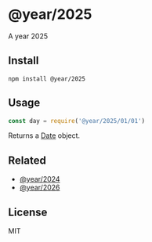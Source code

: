 # @year/2025

A year 2025

## Install

~~~
npm install @year/2025
~~~

## Usage

~~~js
const day = require('@year/2025/01/01')
~~~

Returns a [Date](https://developer.mozilla.org/en-US/docs/Web/JavaScript/Reference/Global_Objects/Date) object.

## Related

* [@year/2024](https://github.com/antonmedv/year/tree/master/packages/2024)
* [@year/2026](https://github.com/antonmedv/year/tree/master/packages/2026)

## License

MIT
